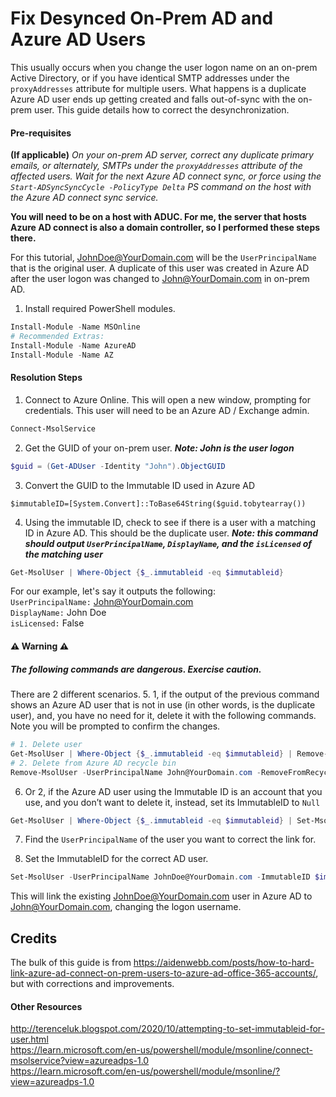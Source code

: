 # Fix Desynced On-Prem AD and Azure AD Users
This usually occurs when you change the user logon name on an on-prem Active Directory, or if you have identical SMTP addresses under the `proxyAddresses` attribute for multiple users.
What happens is a duplicate Azure AD user ends up getting created and falls out-of-sync with the on-prem user. This guide details how to correct the desynchronization.

#### Pre-requisites
**(If applicable)** *On your on-prem AD server, correct any duplicate primary emails, or alternately, SMTPs under the `proxyAddresses` attribute of the affected users. Wait for the next Azure AD connect sync, or force using the `Start-ADSyncSyncCycle -PolicyType Delta` PS command on the host with the Azure AD connect sync service.*


**You will need to be on a host with ADUC. For me, the server that hosts Azure AD connect is also a domain controller, so I performed these steps there.**  

For this tutorial, JohnDoe@YourDomain.com will be the `UserPrincipalName` that is the original user. A duplicate of this user was created in Azure AD after the user logon was changed to John@YourDomain.com in on-prem AD.  

1. Install required PowerShell modules.
```PowerShell
Install-Module -Name MSOnline
# Recommended Extras:
Install-Module -Name AzureAD
Install-Module -Name AZ
```

#### Resolution Steps
1. Connect to Azure Online. This will open a new window, prompting for credentials. This user will need to be an Azure AD / Exchange admin.
```PowerShell
Connect-MsolService
```
2. Get the GUID of your on-prem user. *__Note: John is the user logon__*
```PowerShell
$guid = (Get-ADUser -Identity "John").ObjectGUID
```
3. Convert the GUID to the Immutable ID used in Azure AD
```
$immutableID=[System.Convert]::ToBase64String($guid.tobytearray())
```
4. Using the immutable ID, check to see if there is a user with a matching ID in Azure AD. This should be the duplicate user. *__Note: this command should output `UserPrincipalName`, `DisplayName`, and the `isLicensed` of the matching user__*
```PowerShell
Get-MsolUser | Where-Object {$_.immutableid -eq $immutableid}
```
For our example, let's say it outputs the following:  
`UserPrincipalName:` John@YourDomain.com  
`DisplayName:` John Doe  
`isLicensed:` False
#### ⚠️ Warning ⚠️
##### The following commands are dangerous. Exercise caution.

There are 2 different scenarios.
5. 1, if the output of the previous command shows an Azure AD user that is not in use (in other words, is the duplicate user), and, you have no need for it, delete it with the following commands. Note you will be prompted to confirm the changes.
```PowerShell
# 1. Delete user
Get-MsolUser | Where-Object {$_.immutableid -eq $immutableid} | Remove-MsolUser
# 2. Delete from Azure AD recycle bin
Remove-MsolUser -UserPrincipalName John@YourDomain.com -RemoveFromRecycleBin
```
6. Or 2, if the Azure AD user using the Immutable ID is an account that you use, and you don’t want to delete it, instead, set its ImmutableID to `Null`  
```PowerShell
Get-MsolUser | Where-Object {$_.immutableid -eq $immutableid} | Set-MsolUser -ImmutableId $null
```
7. Find the `UserPrincipalName` of the user you want to correct the link for.

8. Set the ImmutableID for the correct AD user.
```PowerShell
Set-MsolUser -UserPrincipalName JohnDoe@YourDomain.com -ImmutableID $immutableid
```
This will link the existing JohnDoe@YourDomain.com user in Azure AD to John@YourDomain.com, changing the logon username.






## Credits
The bulk of this guide is from https://aidenwebb.com/posts/how-to-hard-link-azure-ad-connect-on-prem-users-to-azure-ad-office-365-accounts/, but with corrections and improvements.  

#### Other Resources  
http://terenceluk.blogspot.com/2020/10/attempting-to-set-immutableid-for-user.html  
https://learn.microsoft.com/en-us/powershell/module/msonline/connect-msolservice?view=azureadps-1.0  
https://learn.microsoft.com/en-us/powershell/module/msonline/?view=azureadps-1.0
